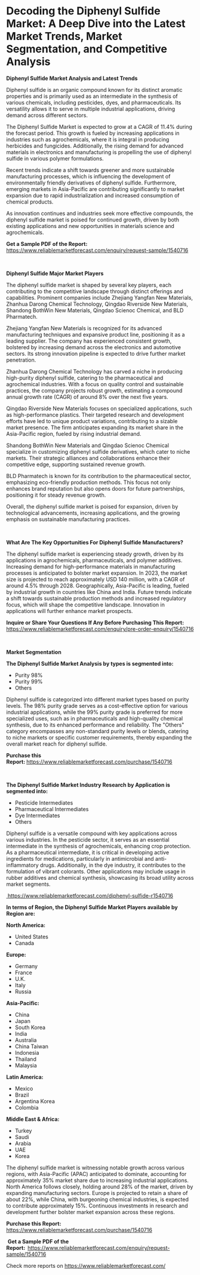 <p><h1>Decoding the Diphenyl Sulfide Market: A Deep Dive into the Latest Market Trends, Market Segmentation, and Competitive Analysis</h1></p><p><strong>Diphenyl Sulfide Market Analysis and Latest Trends</strong></p>
<p><p>Diphenyl sulfide is an organic compound known for its distinct aromatic properties and is primarily used as an intermediate in the synthesis of various chemicals, including pesticides, dyes, and pharmaceuticals. Its versatility allows it to serve in multiple industrial applications, driving demand across different sectors.</p><p>The Diphenyl Sulfide Market is expected to grow at a CAGR of 11.4% during the forecast period. This growth is fueled by increasing applications in industries such as agrochemicals, where it is integral in producing herbicides and fungicides. Additionally, the rising demand for advanced materials in electronics and manufacturing is propelling the use of diphenyl sulfide in various polymer formulations.</p><p>Recent trends indicate a shift towards greener and more sustainable manufacturing processes, which is influencing the development of environmentally friendly derivatives of diphenyl sulfide. Furthermore, emerging markets in Asia-Pacific are contributing significantly to market expansion due to rapid industrialization and increased consumption of chemical products.</p><p>As innovation continues and industries seek more effective compounds, the diphenyl sulfide market is poised for continued growth, driven by both existing applications and new opportunities in materials science and agrochemicals.</p></p>
<p><strong>Get a Sample PDF of the Report:&nbsp;</strong> <a href="https://www.reliablemarketforecast.com/enquiry/request-sample/1540716?utm_campaign=2015&utm_medium=2&utm_source=Github&utm_content=ia&utm_term=30012025&utm_id=diphenyl-sulfide">https://www.reliablemarketforecast.com/enquiry/request-sample/1540716</a></p>
<p>&nbsp;</p>
<p><strong>Diphenyl Sulfide Major Market Players</strong></p>
<p><p>The diphenyl sulfide market is shaped by several key players, each contributing to the competitive landscape through distinct offerings and capabilities. Prominent companies include Zhejiang Yangfan New Materials, Zhanhua Darong Chemical Technology, Qingdao Riverside New Materials, Shandong BothWin New Materials, Qingdao Scienoc Chemical, and BLD Pharmatech.</p><p>Zhejiang Yangfan New Materials is recognized for its advanced manufacturing techniques and expansive product line, positioning it as a leading supplier. The company has experienced consistent growth, bolstered by increasing demand across the electronics and automotive sectors. Its strong innovation pipeline is expected to drive further market penetration.</p><p>Zhanhua Darong Chemical Technology has carved a niche in producing high-purity diphenyl sulfide, catering to the pharmaceutical and agrochemical industries. With a focus on quality control and sustainable practices, the company projects robust growth, estimating a compound annual growth rate (CAGR) of around 8% over the next five years.</p><p>Qingdao Riverside New Materials focuses on specialized applications, such as high-performance plastics. Their targeted research and development efforts have led to unique product variations, contributing to a sizable market presence. The firm anticipates expanding its market share in the Asia-Pacific region, fueled by rising industrial demand.</p><p>Shandong BothWin New Materials and Qingdao Scienoc Chemical specialize in customizing diphenyl sulfide derivatives, which cater to niche markets. Their strategic alliances and collaborations enhance their competitive edge, supporting sustained revenue growth.</p><p>BLD Pharmatech is known for its contribution to the pharmaceutical sector, emphasizing eco-friendly production methods. This focus not only enhances brand reputation but also opens doors for future partnerships, positioning it for steady revenue growth.</p><p>Overall, the diphenyl sulfide market is poised for expansion, driven by technological advancements, increasing applications, and the growing emphasis on sustainable manufacturing practices.</p></p>
<p>&nbsp;</p>
<p><strong>What Are The Key Opportunities For Diphenyl Sulfide Manufacturers?</strong></p>
<p><p>The diphenyl sulfide market is experiencing steady growth, driven by its applications in agrochemicals, pharmaceuticals, and polymer additives. Increasing demand for high-performance materials in manufacturing processes is anticipated to bolster market expansion. In 2023, the market size is projected to reach approximately USD 140 million, with a CAGR of around 4.5% through 2028. Geographically, Asia-Pacific is leading, fueled by industrial growth in countries like China and India. Future trends indicate a shift towards sustainable production methods and increased regulatory focus, which will shape the competitive landscape. Innovation in applications will further enhance market prospects.</p></p>
<p><strong>Inquire or Share Your Questions If Any Before Purchasing This Report:</strong> <a href="https://www.reliablemarketforecast.com/enquiry/pre-order-enquiry/1540716?utm_campaign=2015&utm_medium=2&utm_source=Github&utm_content=ia&utm_term=30012025&utm_id=diphenyl-sulfide">https://www.reliablemarketforecast.com/enquiry/pre-order-enquiry/1540716</a></p>
<p>&nbsp;</p>
<p><strong>Market Segmentation</strong></p>
<p><strong>The Diphenyl Sulfide Market Analysis by types is segmented into:</strong></p>
<p><ul><li>Purity 98%</li><li>Purity 99%</li><li>Others</li></ul></p>
<p><p>Diphenyl sulfide is categorized into different market types based on purity levels. The 98% purity grade serves as a cost-effective option for various industrial applications, while the 99% purity grade is preferred for more specialized uses, such as in pharmaceuticals and high-quality chemical synthesis, due to its enhanced performance and reliability. The "Others" category encompasses any non-standard purity levels or blends, catering to niche markets or specific customer requirements, thereby expanding the overall market reach for diphenyl sulfide.</p></p>
<p><strong>Purchase this Report:&nbsp;</strong><a href="https://www.reliablemarketforecast.com/purchase/1540716?utm_campaign=2015&utm_medium=2&utm_source=Github&utm_content=ia&utm_term=30012025&utm_id=diphenyl-sulfide">https://www.reliablemarketforecast.com/purchase/1540716</a></p>
<p>&nbsp;</p>
<p><strong>The Diphenyl Sulfide Market Industry Research by Application is segmented into:</strong></p>
<p><ul><li>Pesticide Intermediates</li><li>Pharmaceutical Intermediates</li><li>Dye Intermediates</li><li>Others</li></ul></p>
<p><p>Diphenyl sulfide is a versatile compound with key applications across various industries. In the pesticide sector, it serves as an essential intermediate in the synthesis of agrochemicals, enhancing crop protection. As a pharmaceutical intermediate, it is critical in developing active ingredients for medications, particularly in antimicrobial and anti-inflammatory drugs. Additionally, in the dye industry, it contributes to the formulation of vibrant colorants. Other applications may include usage in rubber additives and chemical synthesis, showcasing its broad utility across market segments.</p></p>
<p><a href="https://www.reliablemarketforecast.com/diphenyl-sulfide-r1540716?utm_campaign=2015&utm_medium=2&utm_source=Github&utm_content=ia&utm_term=30012025&utm_id=diphenyl-sulfide">&nbsp;https://www.reliablemarketforecast.com/diphenyl-sulfide-r1540716</a></p>
<p><strong>In terms of Region, the Diphenyl Sulfide Market Players available by Region are:</strong></p>
<p>
    <p> <strong> North America: </strong>
        <ul>
            <li>United States</li>
            <li>Canada</li>
        </ul>
        </p> 
    <p> <strong> Europe: </strong>
        <ul>
            <li>Germany</li>
            <li>France</li>
            <li>U.K.</li>
            <li>Italy</li>
            <li>Russia</li>
        </ul>
        </p> 
    <p> <strong> Asia-Pacific: </strong>
        <ul>
            <li>China</li>
            <li>Japan</li>
            <li>South Korea</li>
            <li>India</li>
            <li>Australia</li>
            <li>China Taiwan</li>
            <li>Indonesia</li>
            <li>Thailand</li>
            <li>Malaysia</li>
        </ul>
        </p> 
    <p> <strong> Latin America: </strong>
        <ul>
            <li>Mexico</li>
            <li>Brazil</li>
            <li>Argentina Korea</li>
            <li>Colombia</li>
        </ul>
        </p> 
    <p> <strong> Middle East & Africa: </strong>
        <ul>
            <li>Turkey</li>
            <li>Saudi</li>
            <li>Arabia</li>
            <li>UAE</li>
            <li>Korea</li>
        </ul>
    </p>
    </p>
<p><p>The diphenyl sulfide market is witnessing notable growth across various regions, with Asia-Pacific (APAC) anticipated to dominate, accounting for approximately 35% market share due to increasing industrial applications. North America follows closely, holding around 28% of the market, driven by expanding manufacturing sectors. Europe is projected to retain a share of about 22%, while China, with burgeoning chemical industries, is expected to contribute approximately 15%. Continuous investments in research and development further bolster market expansion across these regions.</p></p>
<p><strong>Purchase this Report: </strong><a href="https://www.reliablemarketforecast.com/purchase/1540716?utm_campaign=2015&utm_medium=2&utm_source=Github&utm_content=ia&utm_term=30012025&utm_id=diphenyl-sulfide">https://www.reliablemarketforecast.com/purchase/1540716</a></p>
<p>&nbsp;<strong>Get a Sample PDF of the Report:&nbsp;&nbsp;</strong><a href="https://www.reliablemarketforecast.com/enquiry/request-sample/1540716?utm_campaign=2015&utm_medium=2&utm_source=Github&utm_content=ia&utm_term=30012025&utm_id=diphenyl-sulfide">https://www.reliablemarketforecast.com/enquiry/request-sample/1540716</a></p>
<p><strong></strong></p>
<p>Check more reports on <a href="https://www.reliablemarketforecast.com/?utm_campaign=2015&utm_medium=2&utm_source=Github&utm_content=ia&utm_term=30012025&utm_id=diphenyl-sulfide">https://www.reliablemarketforecast.com/</a></p>